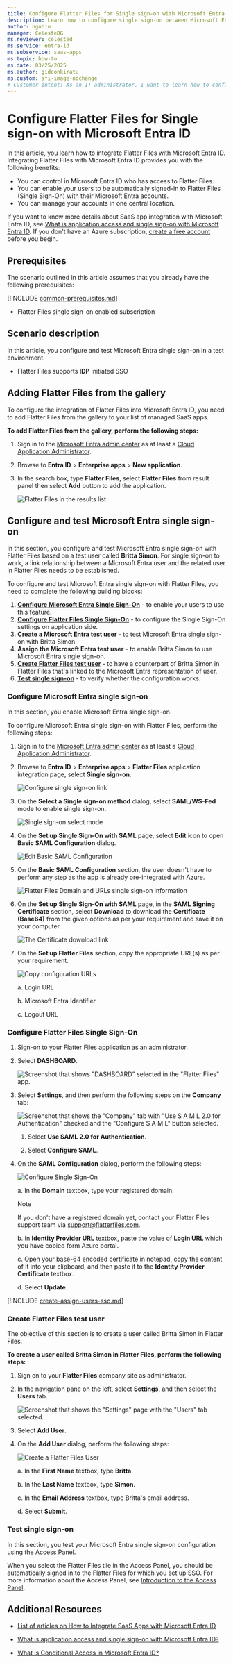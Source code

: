 ```yaml
---
title: Configure Flatter Files for Single sign-on with Microsoft Entra ID
description: Learn how to configure single sign-on between Microsoft Entra ID and Flatter Files.
author: nguhiu
manager: CelesteDG
ms.reviewer: celested
ms.service: entra-id
ms.subservice: saas-apps
ms.topic: how-to
ms.date: 03/25/2025
ms.author: gideonkiratu
ms.custom: sfi-image-nochange
# Customer intent: As an IT administrator, I want to learn how to configure single sign-on between Microsoft Entra ID and Flatter Files so that I can control who has access to Flatter Files, enable automatic sign-in with Microsoft Entra accounts, and manage my accounts in one central location.
---
```

# Configure Flatter Files for Single sign-on with Microsoft Entra ID

In this article,  you learn how to integrate Flatter Files with Microsoft Entra ID.
Integrating Flatter Files with Microsoft Entra ID provides you with the following benefits:

* You can control in Microsoft Entra ID who has access to Flatter Files.
* You can enable your users to be automatically signed-in to Flatter Files (Single Sign-On) with their Microsoft Entra accounts.
* You can manage your accounts in one central location.

If you want to know more details about SaaS app integration with Microsoft Entra ID, see [What is application access and single sign-on with Microsoft Entra ID](~/identity/enterprise-apps/what-is-single-sign-on.md).
If you don't have an Azure subscription, [create a free account](https://azure.microsoft.com/free/) before you begin.

## Prerequisites

The scenario outlined in this article assumes that you already have the following prerequisites:

[!INCLUDE [common-prerequisites.md](~/identity/saas-apps/includes/common-prerequisites.md)]
* Flatter Files single sign-on enabled subscription

## Scenario description

In this article,  you configure and test Microsoft Entra single sign-on in a test environment.

* Flatter Files supports **IDP** initiated SSO

## Adding Flatter Files from the gallery

To configure the integration of Flatter Files into Microsoft Entra ID, you need to add Flatter Files from the gallery to your list of managed SaaS apps.

**To add Flatter Files from the gallery, perform the following steps:**

1. Sign in to the [Microsoft Entra admin center](https://entra.microsoft.com) as at least a [Cloud Application Administrator](~/identity/role-based-access-control/permissions-reference.md#cloud-application-administrator).
1. Browse to **Entra ID** > **Enterprise apps** > **New application**.
1. In the search box, type **Flatter Files**, select **Flatter Files** from result panel then select **Add** button to add the application.

	 ![Flatter Files in the results list](common/search-new-app.png)

<a name='configure-and-test-azure-ad-single-sign-on'></a>

## Configure and test Microsoft Entra single sign-on

In this section, you configure and test Microsoft Entra single sign-on with Flatter Files based on a test user called **Britta Simon**.
For single sign-on to work, a link relationship between a Microsoft Entra user and the related user in Flatter Files needs to be established.

To configure and test Microsoft Entra single sign-on with Flatter Files, you need to complete the following building blocks:

1. **[Configure Microsoft Entra Single Sign-On](#configure-azure-ad-single-sign-on)** - to enable your users to use this feature.
2. **[Configure Flatter Files Single Sign-On](#configure-flatter-files-single-sign-on)** - to configure the Single Sign-On settings on application side.
3. **Create a Microsoft Entra test user** - to test Microsoft Entra single sign-on with Britta Simon.
4. **Assign the Microsoft Entra test user** - to enable Britta Simon to use Microsoft Entra single sign-on.
5. **[Create Flatter Files test user](#create-flatter-files-test-user)** - to have a counterpart of Britta Simon in Flatter Files that's linked to the Microsoft Entra representation of user.
6. **[Test single sign-on](#test-single-sign-on)** - to verify whether the configuration works.

<a name='configure-azure-ad-single-sign-on'></a>

### Configure Microsoft Entra single sign-on

In this section, you enable Microsoft Entra single sign-on.

To configure Microsoft Entra single sign-on with Flatter Files, perform the following steps:

1. Sign in to the [Microsoft Entra admin center](https://entra.microsoft.com) as at least a [Cloud Application Administrator](~/identity/role-based-access-control/permissions-reference.md#cloud-application-administrator).
1. Browse to **Entra ID** > **Enterprise apps** > **Flatter Files** application integration page, select **Single sign-on**.

    ![Configure single sign-on link](common/select-sso.png)

1. On the **Select a Single sign-on method** dialog, select **SAML/WS-Fed** mode to enable single sign-on.

    ![Single sign-on select mode](common/select-saml-option.png)

1. On the **Set up Single Sign-On with SAML** page, select **Edit** icon to open **Basic SAML Configuration** dialog.

	![Edit Basic SAML Configuration](common/edit-urls.png)

1. On the **Basic SAML Configuration** section, the user doesn't have to perform any step as the app is already pre-integrated with Azure.

    ![Flatter Files Domain and URLs single sign-on information](common/preintegrated.png)

1. On the **Set up Single Sign-On with SAML** page, in the **SAML Signing Certificate** section, select **Download** to download the **Certificate (Base64)** from the given options as per your requirement and save it on your computer.

	![The Certificate download link](common/certificatebase64.png)

1. On the **Set up Flatter Files** section, copy the appropriate URL(s) as per your requirement.

	![Copy configuration URLs](common/copy-configuration-urls.png)

	a. Login URL

	b. Microsoft Entra Identifier

	c. Logout URL

### Configure Flatter Files Single Sign-On

1. Sign-on to your Flatter Files application as an administrator.

2. Select **DASHBOARD**. 
   
    ![Screenshot that shows "DASHBOARD" selected in the "Flatter Files" app.](./media/flatter-files-tutorial/tutorial_flatter_files_05.png)  

3. Select **Settings**, and then perform the following steps on the **Company** tab: 

    ![Screenshot that shows the "Company" tab with "Use S A M L 2.0 for Authentication" checked and the "Configure S A M L" button selected.](./media/flatter-files-tutorial/tutorial_flatter_files_06.png)  

    1. Select **Use SAML 2.0 for Authentication**.
    
    1. Select **Configure SAML**.

4. On the **SAML Configuration** dialog, perform the following steps: 
   
    ![Configure Single Sign-On](./media/flatter-files-tutorial/tutorial_flatter_files_08.png)  
   
    a. In the **Domain** textbox, type your registered domain.
   
   > [!NOTE]
   > If you don't have a registered domain yet, contact your Flatter Files support team via [support@flatterfiles.com](mailto:support@flatterfiles.com). 
    
    b. In **Identity Provider URL** textbox, paste the value of **Login URL** which you have copied form Azure portal.
   
    c.  Open your base-64 encoded certificate in notepad, copy the content of it into your clipboard, and then paste it to the **Identity Provider Certificate** textbox.

    d. Select **Update**.

<a name='create-an-azure-ad-test-user'></a>

[!INCLUDE [create-assign-users-sso.md](~/identity/saas-apps/includes/create-assign-users-sso.md)]

### Create Flatter Files test user

The objective of this section is to create a user called Britta Simon in Flatter Files.

**To create a user called Britta Simon in Flatter Files, perform the following steps:**

1. Sign on to your **Flatter Files** company site as administrator.

2. In the navigation pane on the left, select **Settings**, and then select the **Users** tab.
   
    ![Screenshot that shows the "Settings" page with the "Users" tab selected.](./media/flatter-files-tutorial/tutorial_flatter_files_09.png)

3. Select **Add User**. 

4. On the **Add User** dialog, perform the following steps:
   
    ![Create a Flatter Files User](./media/flatter-files-tutorial/tutorial_flatter_files_10.png)

    a. In the **First Name** textbox, type **Britta**.
   
    b. In the **Last Name** textbox, type **Simon**. 
   
    c. In the **Email Address** textbox, type Britta's email address.
   
    d. Select **Submit**.   


### Test single sign-on 

In this section, you test your Microsoft Entra single sign-on configuration using the Access Panel.

When you select the Flatter Files tile in the Access Panel, you should be automatically signed in to the Flatter Files for which you set up SSO. For more information about the Access Panel, see [Introduction to the Access Panel](https://support.microsoft.com/account-billing/sign-in-and-start-apps-from-the-my-apps-portal-2f3b1bae-0e5a-4a86-a33e-876fbd2a4510).

## Additional Resources

- [List of articles on How to Integrate SaaS Apps with Microsoft Entra ID](./tutorial-list.md)

- [What is application access and single sign-on with Microsoft Entra ID?](~/identity/enterprise-apps/what-is-single-sign-on.md)

- [What is Conditional Access in Microsoft Entra ID?](~/identity/conditional-access/overview.md)

